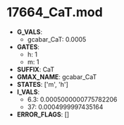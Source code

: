 # 17664_CaT.mod

- **G_VALS**:
  - gcabar_CaT: 0.0005
- **GATES**:
  - h: 1
  - m: 1
- **SUFFIX**: CaT
- **GMAX_NAME**: gcabar_CaT
- **STATES**: ['m', 'h']
- **I_VALS**:
  - 6.3: 0.0005000000775782206
  - 37: 0.0004999997435164
- **ERROR_FLAGS**: []
